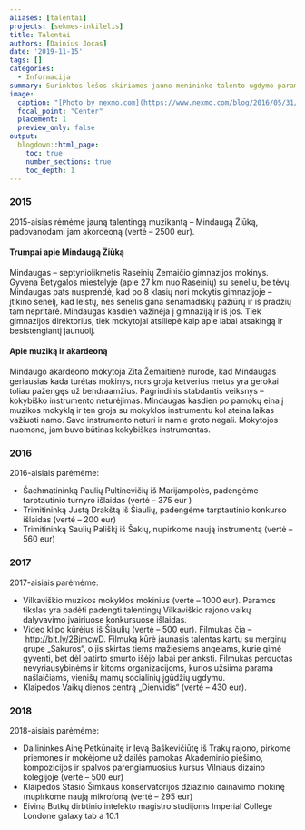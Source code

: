 ```yaml
---
aliases: [talentai]
projects: [sekmes-inkilelis]
title: Talentai
authors: [Dainius Jocas]
date: '2019-11-15'
tags: []
categories:
  - Informacija
summary: Surinktos lėšos skiriamos jauno menininko talento ugdymo paramos fondui.
image:
  caption: "[Photo by nexmo.com](https://www.nexmo.com/blog/2016/05/31/building-sms-google-sheets-application-aws-lambda-dr)"
  focal_point: "Center"
  placement: 1
  preview_only: false
output:
  blogdown::html_page:
    toc: true
    number_sections: true
    toc_depth: 1
---
```


### 2015

2015-aisias rėmėme jauną talentingą muzikantą – Mindaugą Žiūką, padovanodami jam akordeoną (vertė – 2500 eur).

#### Trumpai apie Mindaugą Žiūką

Mindaugas – septyniolikmetis Raseinių Žemaičio gimnazijos mokinys. Gyvena Betygalos miestelyje (apie 27 km nuo Raseinių) su seneliu, be tėvų. Mindaugas pats nusprendė, kad po 8 klasių nori mokytis gimnazijoje – įtikino senelį, kad leistų, nes senelis gana senamadiškų pažiūrų ir iš pradžių tam nepritarė. Mindaugas kasdien važinėja į gimnaziją ir iš jos. Tiek gimnazijos direktorius, tiek mokytojai atsiliepė kaip apie labai atsakingą ir besistengiantį jaunuolį.

#### Apie muziką ir akardeoną

Mindaugo akardeono mokytoja Zita Žemaitienė nurodė, kad Mindaugas geriausias kada turėtas mokinys, nors groja ketverius metus yra gerokai toliau pažengęs už bendraamžius. Pagrindinis stabdantis veiksnys – kokybiško instrumento neturėjimas. Mindaugas kasdien po pamokų eina į muzikos mokyklą ir ten groja su mokyklos instrumentu kol ateina laikas važiuoti namo. Savo instrumento neturi ir namie groto negali. Mokytojos nuomone, jam buvo būtinas kokybiškas instrumentas.

### 2016

2016-aisiais parėmėme:

- Šachmatininką Paulių Pultinevičių iš Marijampolės, padengėme tarptautinio turnyro išlaidas (vertė – 375 eur )
- Trimitininką Justą Drakštą iš Šiaulių, padengėme tarptautinio konkurso išlaidas (vertė – 200 eur)
- Trimitininką Saulių Pališkį iš Šakių, nupirkome naują instrumentą (vertė – 560 eur)

### 2017

2017-aisiais parėmėme:
- Vilkaviškio muzikos mokyklos mokinius (vertė – 1000 eur). Paramos tikslas yra padėti padengti talentingų Vilkaviškio rajono vaikų dalyvavimo įvairiuose konkursuose išlaidas.
- Video klipo kūrėjus iš Šiaulių (vertė – 500 eur). Filmukas čia – http://bit.ly/2BjmcwD. Filmuką kūrė jaunasis talentas kartu su merginų grupe „Sakuros“, o jis skirtas tiems mažiesiems angelams, kurie gimė gyventi, bet dėl patirto smurto išėjo labai per anksti. Filmukas perduotas nevyriausybinėms ir kitoms organizacijoms, kurios užsiima parama našlaičiams, vienišų mamų socialinių įgūdžių ugdymu.
- Klaipėdos Vaikų dienos centrą „Dienvidis“ (vertė – 430 eur).

### 2018

2018-aisiais parėmėme:
- Dailininkes Ainę Petkūnaitę ir Ievą Baškevičiūtę iš Trakų rajono, pirkome priemones ir mokėjome už dailės pamokas Akademinio piešimo, kompozicijos ir spalvos parengiamuosius kursus Vilniaus dizaino kolegijoje (vertė – 500 eur)
- Klaipėdos Stasio Šimkaus konservatorijos džiazinio dainavimo mokinę (nupirkome naują mikrofoną (vertė – 295 eur)
- Eiviną Butkų dirbtinio intelekto magistro studijoms Imperial College Londone
galaxy tab a 10.1

